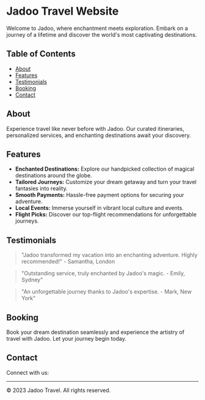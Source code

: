 # Jadoo Travel Website

Welcome to Jadoo, where enchantment meets exploration. Embark on a journey of a lifetime and discover the world's most captivating destinations.

## Table of Contents

- [About](#about)
- [Features](#features)
- [Testimonials](#testimonials)
- [Booking](#booking)
- [Contact](#contact)

## About

Experience travel like never before with Jadoo. Our curated itineraries, personalized services, and enchanting destinations await your discovery.

## Features

- **Enchanted Destinations:** Explore our handpicked collection of magical destinations around the globe.
- **Tailored Journeys:** Customize your dream getaway and turn your travel fantasies into reality.
- **Smooth Payments:** Hassle-free payment options for securing your adventure.
- **Local Events:** Immerse yourself in vibrant local culture and events.
- **Flight Picks:** Discover our top-flight recommendations for unforgettable journeys.

## Testimonials

> "Jadoo transformed my vacation into an enchanting adventure. Highly recommended!" - Samantha, London

> "Outstanding service, truly enchanted by Jadoo's magic. - Emily, Sydney"

> "An unforgettable journey thanks to Jadoo's expertise. - Mark, New York"

## Booking

Book your dream destination seamlessly and experience the artistry of travel with Jadoo. Let your journey begin today.

## Contact

Connect with us:


---

© 2023 Jadoo Travel. All rights reserved.